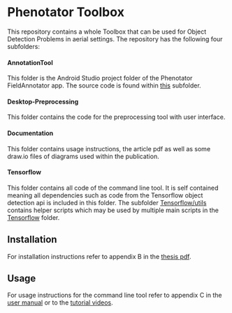 # Phenotator Toolbox

This repository contains a whole Toolbox that can be used for Object Detection Problems in aerial settings. The repository has the following four subfolders:

#### AnnotationTool
This folder is the Android Studio project folder of the Phenotator FieldAnnotator app. The source code is found within [this](AnnotationTool/app/src/main/java/com/masterthesis/johannes/annotationtool) subfolder.

#### Desktop-Preprocessing
This folder contains the code for the preprocessing tool with user interface. 

#### Documentation
This folder contains usage instructions, the article pdf as well as some draw.io files of diagrams used within the publication.

#### Tensorflow
This folder contains all code of the command line tool. It is self contained meaning all dependencies such as code from the Tensorflow object detection api is included in this folder. The subfolder [Tensorflow/utils](Tensorflow/utils) contains helper scripts which may be used by multiple main scripts in the [Tensorflow](Tensorflow) folder.


## Installation
For installation instructions refer to appendix B in the [thesis pdf](Documentation/MasterThesis.pdf).

## Usage
For usage instructions for the command line tool refer to appendix C in the [user manual](Documentation/UserManual.pdf) or to the [tutorial videos](Documentation/Tutorial%20Videos).
